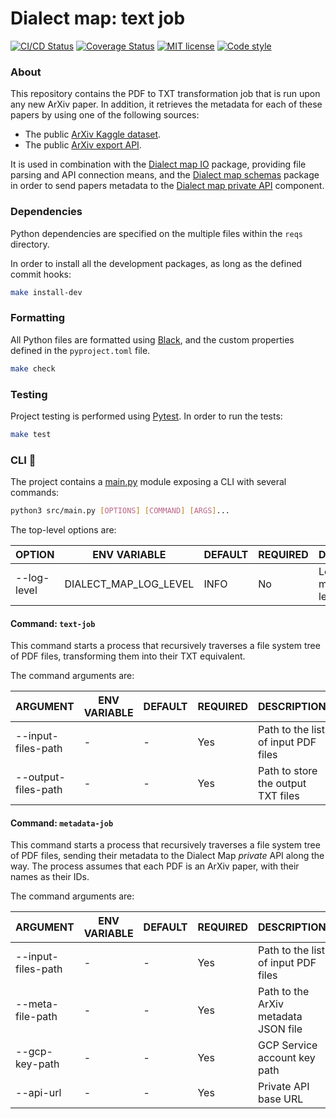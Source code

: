 # Dialect map: text job

[![CI/CD Status][ci-status-badge]][ci-status-link]
[![Coverage Status][cov-status-badge]][cov-status-link]
[![MIT license][mit-license-badge]][mit-license-link]
[![Code style][code-style-badge]][code-style-link]


### About
This repository contains the PDF to TXT transformation job that is run upon any new ArXiv paper.
In addition, it retrieves the metadata for each of these papers by using one of the following sources:

- The public [ArXiv Kaggle dataset][arxiv-metadata-file].
- The public [ArXiv export API][arxiv-metadata-api].

It is used in combination with the [Dialect map IO][dialect-map-io] package, providing file parsing
and API connection means, and the [Dialect map schemas][dialect-map-schemas] package in order
to send papers metadata to the [Dialect map private API][dialect-map-api] component.


### Dependencies
Python dependencies are specified on the multiple files within the `reqs` directory.

In order to install all the development packages, as long as the defined commit hooks:
```sh
make install-dev
```


### Formatting
All Python files are formatted using [Black][web-black], and the custom properties defined
in the `pyproject.toml` file.
```sh
make check
```


### Testing
Project testing is performed using [Pytest][web-pytest]. In order to run the tests:
```sh
make test
```


### CLI 🚀
The project contains a [main.py][main-module] module exposing a CLI with several commands:
```sh
python3 src/main.py [OPTIONS] [COMMAND] [ARGS]...
```

The top-level options are:

| OPTION         | ENV VARIABLE           | DEFAULT          | REQUIRED | DESCRIPTION                              |
|----------------|------------------------|------------------|----------|------------------------------------------|
| --log-level    | DIALECT_MAP_LOG_LEVEL  | INFO             | No       | Log messages level                       |


#### Command: `text-job`
This command starts a process that recursively traverses a file system tree of PDF files,
transforming them into their TXT equivalent.

The command arguments are:

| ARGUMENT            | ENV VARIABLE      | DEFAULT          | REQUIRED | DESCRIPTION                              |
|---------------------|-------------------|------------------|----------|------------------------------------------|
| --input-files-path  | -                 | -                | Yes      | Path to the list of input PDF files      |
| --output-files-path | -                 | -                | Yes      | Path to store the output TXT files       |


#### Command: `metadata-job`
This command starts a process that recursively traverses a file system tree of PDF files,
sending their metadata to the Dialect Map _private_ API along the way. The process assumes
that each PDF is an ArXiv paper, with their names as their IDs.

The command arguments are:

| ARGUMENT            | ENV VARIABLE      | DEFAULT          | REQUIRED | DESCRIPTION                              |
|---------------------|-------------------|------------------|----------|------------------------------------------|
| --input-files-path  | -                 | -                | Yes      | Path to the list of input PDF files      |
| --meta-file-path    | -                 | -                | Yes      | Path to the ArXiv metadata JSON file     |
| --gcp-key-path      | -                 | -                | Yes      | GCP Service account key path             |
| --api-url           | -                 | -                | Yes      | Private API base URL                     |


[ci-status-badge]: https://github.com/dialect-map/dialect-map-job-text/actions/workflows/ci.yml/badge.svg?branch=main
[ci-status-link]: https://github.com/dialect-map/dialect-map-job-text/actions/workflows/ci.yml?query=branch%3Amain
[code-style-badge]: https://img.shields.io/badge/code%20style-black-000000.svg
[code-style-link]: https://github.com/psf/black
[cov-status-badge]: https://codecov.io/gh/dialect-map/dialect-map-job-text/branch/main/graph/badge.svg
[cov-status-link]: https://codecov.io/gh/dialect-map/dialect-map-job-text
[mit-license-badge]: https://img.shields.io/badge/License-MIT-blue.svg
[mit-license-link]: https://github.com/dialect-map/dialect-map-job-text/blob/main/LICENSE

[arxiv-metadata-api]: https://arxiv.org/help/api/user-manual
[arxiv-metadata-file]: https://www.kaggle.com/Cornell-University/arxiv
[dialect-map-api]: https://github.com/dialect-map/dialect-map-private-api
[dialect-map-io]: https://github.com/dialect-map/dialect-map-io
[dialect-map-schemas]: https://github.com/dialect-map/dialect-map-schemas
[main-module]: src/main.py
[web-black]: https://black.readthedocs.io/en/stable/
[web-pytest]: https://docs.pytest.org/en/latest/#
